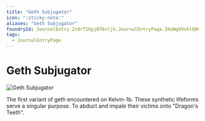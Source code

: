```yaml
---
title: "Geth Subjugator"
icon: ":sticky-note:"
aliases: "Geth Subjugator"
foundryId: JournalEntry.Zv8rT1KpjN70xljk.JournalEntryPage.3kUWgUVohlQ9CcTK
tags:
  - JournalEntryPage
---
```


# Geth Subjugator
![Geth Subjugator](/media/geth.jpg)

The first variant of geth encountered on Kelvin-1b. These synthetic lifeforms serve a singular purpose. To abduct and impale their victims onto "Dragon's Teeth".